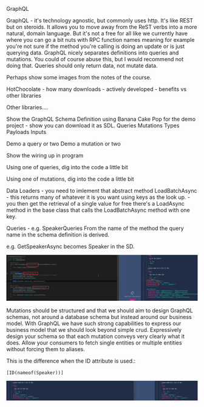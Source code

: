 GraphQL

GraphQL - it's technology agnostic, but commonly uses http. It's like REST but on steroids. It allows you to move away from the ReST verbs into a more natural, domain language. 
But it's not a free for all like we currently have where you can go a bit nuts with RPC function names meaning for example you're not sure if the method you're calling is doing an update or is just querying data. 
GraphQL nicely separates definitions into queries and mutations. You could of course abuse this, but I would recommend not doing that. Queries should only return data, not mutate data.

Perhaps show some images from the notes of the course.

HotChocolate
	- how many downloads
	- actively developed
	- benefits vs other libraries

Other libraries....

Show the GraphQL Schema Definition using Banana Cake Pop for the demo project - show you can download it as SDL.
Queries
Mutations
Types
Payloads
Inputs

Demo a query or two
Demo a mutation or two	

Show the wiring up in program

Using one of queries, dig into the code a little bit
	
Using one of mutations, dig into the code a little bit
	

Data Loaders
	- you need to imlement that abstract method LoadBatchAsync - this returns many of whatever it is you want using keys as the look up.
	- you then get the retrieval of a single value for free  there's a LoadAsync method in the base class that calls the LoadBatchAsync method with one key.
	

Queries - e.g. SpeakerQueries
From the name of the method the query name in the schema definition is derived.

e.g. GetSpeakerAsync becomes Speaker in the SD.

![Alt text](QueryMethodToSchemaMapping-1.png)


Mutations should be structured and that we should aim to design GraphQL schemas, not around a database schema but instead around our business model. With GraphQL we have such strong capabilities to express our business model that we should look beyond simple crud. Expressively design your schema so that each mutation conveys very clearly what it does. Allow your consumers to fetch single entities or multiple entities without forcing them to aliases.


This is the difference when the ID attribute is used.:
```
[ID(nameof(Speaker))]
```
![Alt text](SchemaDefinitionUsingIDAttribute-1.png)